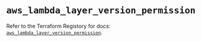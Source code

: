 # `aws_lambda_layer_version_permission`

Refer to the Terraform Registory for docs: [`aws_lambda_layer_version_permission`](https://www.terraform.io/docs/providers/aws/r/lambda_layer_version_permission).
